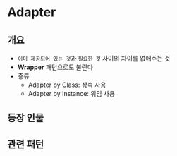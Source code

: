 # Adapter

## 개요

- `이미 제공되어 있는 것`과 `필요한 것` 사이의 차이를 없애주는 것
- **Wrapper** 패턴으로도 불린다
- 종류
  - Adapter by Class: 상속 사용
  - Adapter by Instance: 위임 사용

## 등장 인물

## 관련 패턴
